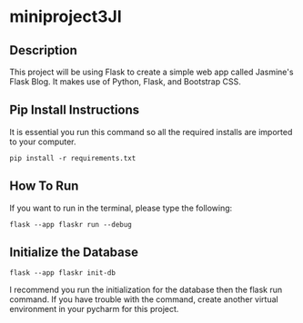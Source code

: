 # miniproject3JI

## Description
This project will be using Flask to create a simple web app called Jasmine's Flask Blog. It makes use of Python, Flask,
and Bootstrap CSS. 

## Pip Install Instructions
It is essential you run this command so all the required installs are imported to your computer.
```
pip install -r requirements.txt
```

## How To Run
If you want to run in the terminal, please type the following:
```
flask --app flaskr run --debug
``` 

## Initialize the Database
```
flask --app flaskr init-db
```
I recommend you run the initialization for the database then the flask run command. If you have trouble 
with the command, create another virtual environment in your pycharm for this project. 
